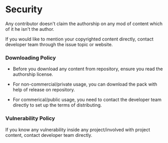 # Security

Any contributor doesn't claim the authorship on any mod of content which of it he isn't the author.

If you would like to mention your copyrighted content directly, contact developer team through the issue topic or website.

### Downloading Policy

- Before you download any content from repository, ensure you read the authorship license.

- For non-commercial/private usage, you can download the pack with help of release on repository.

- For commerical/public usage, you need to contact the developer team directly to set up the terms of distributing.

### Vulnerability Policy

If you know any vulnerability inside any project/involved with project content, contact developer team directly.